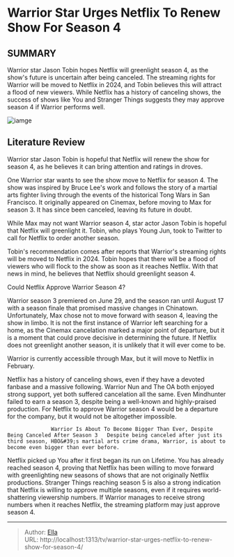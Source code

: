# Warrior Star Urges Netflix To Renew Show For Season 4


## SUMMARY 



  Warrior star Jason Tobin hopes Netflix will greenlight season 4, as the show&#39;s future is uncertain after being canceled.   The streaming rights for Warrior will be moved to Netflix in 2024, and Tobin believes this will attract a flood of new viewers.   While Netflix has a history of canceling shows, the success of shows like You and Stranger Things suggests they may approve season 4 if Warrior performs well.  

![iamge](https://static1.srcdn.com/wordpress/wp-content/uploads/2023/12/warrior-season-3-cast.jpg)

## Literature Review
Warrior star Jason Tobin is hopeful that Netflix will renew the show for season 4, as he believes it can bring attention and ratings in droves.




One Warrior star wants to see the show move to Netflix for season 4. The show was inspired by Bruce Lee&#39;s work and follows the story of a martial arts fighter living through the events of the historical Tong Wars in San Francisco. It originally appeared on Cinemax, before moving to Max for season 3. It has since been canceled, leaving its future in doubt.




While Max may not want Warrior season 4, star actor Jason Tobin is hopeful that Netflix will greenlight it. Tobin, who plays Young Jun, took to Twitter to call for Netflix to order another season.


 

Tobin&#39;s recommendation comes after reports that Warrior&#39;s streaming rights will be moved to Netflix in 2024. Tobin hopes that there will be a flood of viewers who will flock to the show as soon as it reaches Netflix. With that news in mind, he believes that Netflix should greenlight season 4.


 Could Netflix Approve Warrior Season 4? 
          

Warrior season 3 premiered on June 29, and the season ran until August 17 with a season finale that promised massive changes in Chinatown. Unfortunately, Max chose not to move forward with season 4, leaving the show in limbo. It is not the first instance of Warrior left searching for a home, as the Cinemax cancelation marked a major point of departure, but it is a moment that could prove decisive in determining the future. If Netflix does not greenlight another season, it is unlikely that it will ever come to be.






Warrior is currently accessible through Max, but it will move to Netflix in February.




Netflix has a history of canceling shows, even if they have a devoted fanbase and a massive following. Warrior Nun and The OA both enjoyed strong support, yet both suffered cancelation all the same. Even Mindhunter failed to earn a season 3, despite being a well-known and highly-praised production. For Netflix to approve Warrior season 4 would be a departure for the company, but it would not be altogether impossible.

                  Warrior Is About To Become Bigger Than Ever, Despite Being Canceled After Season 3   Despite being canceled after just its third season, HBO&#39;s martial arts crime drama, Warrior, is about to become even bigger than ever before.    

Netflix picked up You after it first began its run on Lifetime. You has already reached season 4, proving that Netflix has been willing to move forward with greenlighting new seasons of shows that are not originally Netflix productions. Stranger Things reaching season 5 is also a strong indication that Netflix is willing to approve multiple seasons, even if it requires world-shattering viewership numbers. If Warrior manages to receive strong numbers when it reaches Netflix, the streaming platform may just approve season 4.






---

> Author: [Ella](https://instagram.hk.cn/)  
> URL: http://localhost:1313/tv/warrior-star-urges-netflix-to-renew-show-for-season-4/  

